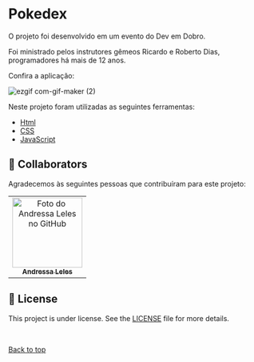 # <h1>Pokedex</h1>
<p>O projeto foi desenvolvido em um evento do Dev em Dobro.</p> 
  
  Foi ministrado pelos instrutores gêmeos Ricardo e Roberto Dias, programadores há mais de 12 anos.
  
  Confira a aplicação:


![ezgif com-gif-maker (2)](https://user-images.githubusercontent.com/97634107/161119969-d107fb67-517d-4b5c-bd91-053eb98faadf.gif)

 Neste projeto foram utilizadas as seguintes ferramentas:

- [Html](https://developer.mozilla.org/pt-BR/docs/Web/HTML/Element/html/)  
- [CSS](https://developer.mozilla.org/pt-BR/docs/Web/CSS)  
- [JavaScript](https://developer.mozilla.org/pt-BR/docs/Web/JavaScript) 
## 🤝 Collaborators

Agradecemos às seguintes pessoas que contribuíram para este projeto:

<table>
  <tr>
    <td align="center">
      <a href="#">
        <img src="https://avatars.githubusercontent.com/u/97634107?s=400&u=3e62533020dcbde3eb6a5b33b909670337e2b2d3&v=4" width="140px;" alt="Foto do Andressa Leles no GitHub"/><br>
        <sub>
          <b>Andressa Leles</b>
        </sub>
      </a>
    </td>
    
  </tr>
</table>

## 📝 License

This project is under license. See the [LICENSE](LICENSE.md) file for more details.

&#xa0;

<a href="#top">Back to top</a>
